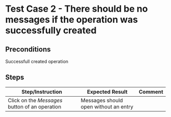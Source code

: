 # Test Case 2 - There should be no messages if the operation was successfully created

## Preconditions

Successfull created operation

## Steps

| Step/Instruction | Expected Result | Comment |
|------------------|-----------------|---------|
| Click on the *Messages* button of an operation | Messages should open without an entry |  |